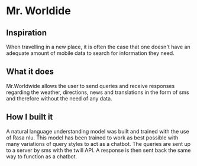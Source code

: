 # Mr. Worldide

## Inspiration

When travelling in a new place, it is often the case that one doesn't have an adequate amount of mobile data to search for information they need.

## What it does

Mr.Worldwide allows the user to send queries and receive responses regarding the weather, directions, news and translations in the form of sms and therefore without the need of any data.

## How I built it

A natural language understanding model was built and trained with the use of Rasa nlu. This model has been trained to work as best possible with many variations of query styles to act as a chatbot. The queries are sent up to a server by sms with the twill API. A response is then sent back the same way to function as a chatbot.